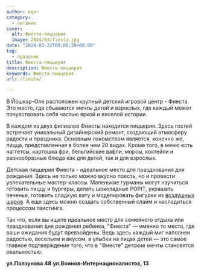 ```yaml
---
author: egor
category:
  - питание
cover:
  alt: Фиеста-пиццерия
  image: 2024/03/fiesta.jpg
date: "2024-03-22T09:00:39+00:00"
tag:
  - праздник
title: Фиеста-пиццерия
description: Фиеста-пиццерия
keywords: Фиеста-пиццерия
url: /fiesta/

---
```

В Йошкар\-Оле расположен крупный детский игровой центр \- Фиеста. Это место, где сбываются мечты детей и взрослых, где каждый может почувствовать себя частью яркой и веселой истории.

В каждом из двух филиалов Фиесты находится пиццерия. Здесь гостей встречает уникальный дизайнерский ремонт, создающий атмосферу радости и праздника. Основным лакомством является, конечно же, пицца, представленная в более чем 20 видах. Кроме того, в меню есть наггетсы, картошка фри, бельгийские вафли, морсы, коктейли и разнообразные блюда как для детей, так и для взрослых.

Детская пиццерия Фиеста \- идеальное место для празднования дня рождения. Здесь не только можно вкусно поесть, но и провести увлекательные мастер-классы. Маленькие гурманы могут научиться готовить пиццу и бургеры, делать шоколадные POPIT, украшать печенье, готовить сладкую вату и моделировать фигурки из [воздушных шаров](/festival-vozduhoplavaniya/). А еще здесь можно создать собственный слайм и насладиться процессом твистинга.

Так что, если вы ищете идеальное место для семейного отдыха или празднования дня рождения ребенка, "Фиеста" — именно то место, где ваши ожидания будут превзойдены. Ведь здесь каждый миг наполнен радостью, весельем и вкусом, а улыбки на лицах детей — это самое главное подтверждение того, что в "Фиесте" детские мечты становятся реальностью.

**ул.Ползунова 48** **ул.Воинов-Интернационалистов, 13**
